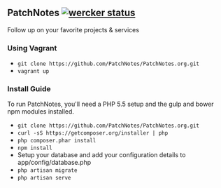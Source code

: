 ## PatchNotes [![wercker status](https://app.wercker.com/status/0d6d75950a89752cd448d2e85acced1a "wercker status")](https://app.wercker.com/project/bykey/0d6d75950a89752cd448d2e85acced1a)
Follow up on your favorite projects & services

### Using Vagrant
 - `git clone https://github.com/PatchNotes/PatchNotes.org.git`
 - `vagrant up`

### Install Guide
To run PatchNotes, you'll need a PHP 5.5 setup and the gulp and bower npm modules installed.

 - `git clone https://github.com/PatchNotes/PatchNotes.org.git`
 - `curl -sS https://getcomposer.org/installer | php`
 - `php composer.phar install`
 - `npm install`
 - Setup your database and add your configuration details to app/config/database.php
 - `php artisan migrate`
 - `php artisan serve`

